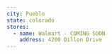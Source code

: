 ```yaml
---
city: Pueblo
state: colorado
stores:
  - name: Walmart - COMING SOON
    address: 4200 Dillon Drive
---
```


